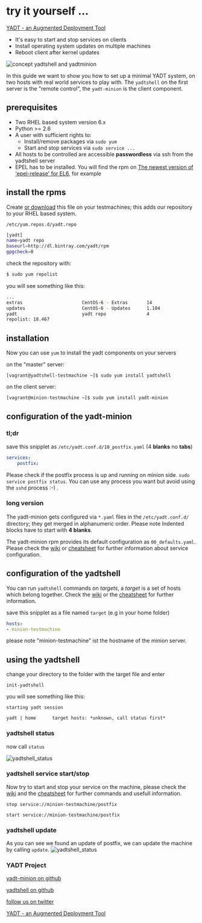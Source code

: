 # try it yourself ...

[YADT - an Augmented Deployment Tool](http://www.yadt-project.org/)

* It's easy to start and stop services on clients
* Install operating system updates on multiple machines
* Reboot client after kernel updates

![concept yadtshell and yadtminion](https://raw.githubusercontent.com/yadt/try-it-yourself/master/images/yadtshell_to_yadtminion.png)

In this guide we want to show you how to set up a minimal YADT system, on two
hosts with real world services to play with.  The ```yadtshell``` on the first
server is the "remote control", the ```yadt-minion``` is the client component.

## prerequisites

* Two RHEL based system version 6.x
* Python >= 2.6
* A user with sufficient rights to:
    * Install/remove packages via ```sudo yum```
    * Start and stop services via ```sudo service ...```
* All hosts to be controlled are accessible **passwordless** via ssh from the
  yadtshell server
* EPEL has to be installed. You will find the rpm on [The newest version of
  'epel-release' for
  EL6](http://download.fedoraproject.org/pub/epel/6/i386/repoview/epel-release.html),
  for example


## install the rpms

Create [or
download](https://raw.githubusercontent.com/yadt/try-it-yourself/master/yadt.repo)
this file on your testmachines; this adds our repository to your RHEL based
system.

```
/etc/yum.repos.d/yadt.repo
```
```bash
[yadt]
name=yadt repo
baseurl=http://dl.bintray.com/yadt/rpm
gpgcheck=0
```
check the repository with:
```bash
$ sudo yum repolist
```

you will see something like this:
```bash
...
extras                      CentOS-6 - Extras       14
updates                     CentOS-6 - Updates      1.104
yadt                        yadt repo               4
repolist: 18.467
```

## installation

Now you can use ```yum``` to install the yadt components on your servers

on the "master" server:

```[vagrant@yadtshell-testmachine ~]$ sudo yum install yadtshell```

on the client server:

```[vagrant@minion-testmachine ~]$ sudo yum install yadt-minion```


## configuration of the yadt-minion

### tl;dr

save this snipplet as ```/etc/yadt.conf.d/10_postfix.yaml``` (4 **blanks** no
**tabs**)

```yaml
services:
    postfix:
```

Please check if the postfix process is up and running on minion side. ```sudo
service postfix status```.  You can use any process you want but avoid using
the ```sshd``` process :-) .

### long version

The yadt-minion gets conﬁgured via ```*.yaml``` ﬁles in the
```/etc/yadt.conf.d/``` directory; they get merged in alphanumeric
order. Please note Indented blocks have to start with **4 blanks**.

The yadt-minion rpm provides its default configuration as
```00_defaults.yaml```.  Please check the
[wiki](https://github.com/yadt/yadtshell/wiki/Host-Configuration) or
[cheatsheet](http://www.yadt-project.org/cheatsheet/cheatsheet.pdf) for further
information about service configuration.


## configuration of the yadtshell

You can run ```yadtshell``` commands on _targets_, a _target_ is a set of hosts
which belong together. Check the
[wiki](https://github.com/yadt/yadtshell/wiki/Target) or the
[cheatsheet](http://www.yadt-project.org/cheatsheet/cheatsheet.pdf) for further
information.

save this snipplet as a file named ```target``` (e.g in your home folder)

```yaml
hosts:
- minion-testmachine
```
please note "minion-testmachine" ist the hostname of the minion server.

## using the yadtshell

change your directory to the folder with the target file and enter
```
init-yadtshell
```

you will see something like this:

```
starting yadt session

yadt | home      target hosts: *unknown, call status first*
```

### yadtshell status

now call ```status```

![yadtshell_status](https://raw.githubusercontent.com/yadt/try-it-yourself/master/images/yadtshell_status.png)

### yadtshell service start/stop

Now try to start and stop your service on the machine, please check the
[wiki](https://github.com/yadt/yadtshell/wiki/Services) and the
[cheatsheet](http://www.yadt-project.org/cheatsheet/cheatsheet.pdf) for further
commands and usefull information.

```stop service://minion-testmachine/postfix```

```start service://minion-testmachine/postfix```

### yadtshell update

As you can see we found an update of postfix, we can update the machine by
calling ```update```.
![yadtshell_status](https://raw.githubusercontent.com/yadt/try-it-yourself/master/images/yadtshell_status_with_update.png)

### YADT Project

[yadt-minion on github](https://github.com/yadt/yadt-minion)

[yadtshell on github](https://github.com/yadt/yadtshell)

[follow us on twitter](https://twitter.com/YadtProject)

[YADT - an Augmented Deployment Tool](http://www.yadt-project.org/)
